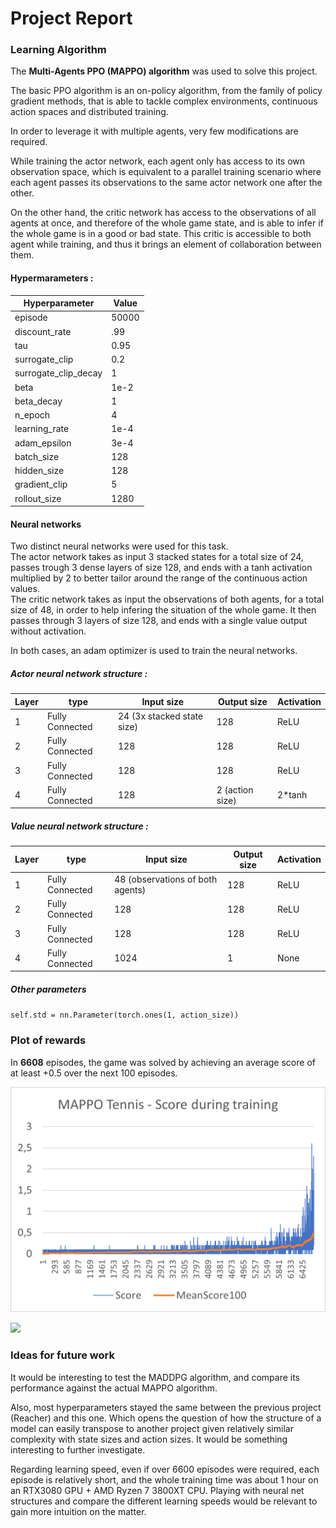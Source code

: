 # Project Report

### Learning Algorithm

The **Multi-Agents PPO (MAPPO) algorithm** was used to solve this project.

The basic PPO algorithm is an on-policy algorithm, from the family of policy gradient methods, that is able to tackle complex environments, continuous action spaces and distributed training.

In order to leverage it with multiple agents, very few modifications are required.

While training the actor network, each agent only has access to its own observation space, which is equivalent to a parallel training scenario where each agent passes its observations to the same actor network one after the other.

On the other hand, the critic network has access to the observations of all agents at once, and therefore of the whole game state, and is able to infer if the whole game is in a good or bad state.
This critic is accessible to both agent while training, and thus it brings an element of collaboration between them.

#### Hypermarameters :
|Hyperparameter|Value|
|--------------|-----|
|episode | 50000 |
|discount_rate | .99 |
|tau | 0.95 |
|surrogate_clip | 0.2 |
|surrogate_clip_decay | 1 |
|beta | 1e-2 |
|beta_decay | 1 |
|n_epoch | 4 |
|learning_rate | 1e-4 |
|adam_epsilon | 3e-4 |
|batch_size | 128 |
|hidden_size | 128 |
|gradient_clip | 5 |
|rollout_size | 1280 |

#### Neural networks

Two distinct neural networks were used for this task. \
The actor network takes as input 3 stacked states for a total size of 24, passes trough 3 dense layers of size 128, and ends with a tanh activation multiplied by 2 to better tailor around the range of the continuous action values. \
The critic network takes as input the observations of both agents, for a total size of 48, in order to help infering the situation of the whole game.
It then passes through 3 layers of size 128, and ends with a single value output without activation.

In both cases, an adam optimizer is used to train the neural networks.

##### Actor neural network structure :

| Layer | type | Input size | Output size | Activation |
|-------|------|------------|-------------|------------|
|1 | Fully Connected | 24 (3x stacked state size) | 128 | ReLU |
|2  | Fully Connected | 128 | 128 | ReLU |
|3 | Fully Connected | 128 | 128 | ReLU |
|4  | Fully Connected | 128 | 2 (action size) | 2*tanh |

##### Value neural network structure :

| Layer | type | Input size | Output size | Activation |
|-------|------|------------|-------------|------------|
|1 | Fully Connected | 48 (observations of both agents) | 128 | ReLU |
|2  | Fully Connected | 128 | 128 | ReLU |
|3  | Fully Connected | 128 | 128 | ReLU |
|4 | Fully Connected | 1024 | 1 | None |

##### Other parameters
`self.std = nn.Parameter(torch.ones(1, action_size))`

### Plot of rewards

In **6608** episodes, the game was solved by achieving an average score of at least +0.5 over the next 100 episodes.

![](images/tennis_mappo_scores.png)


![](images/tennis_mappo_1.gif)

### Ideas for future work

It would be interesting to test the MADDPG algorithm, and compare its performance against the actual MAPPO algorithm.

Also, most hyperparameters stayed the same between the previous project (Reacher) and this one. Which opens the question of how the structure of a model can easily transpose to another project given relatively similar complexity with state sizes and action sizes. It would be something interesting to further investigate.

Regarding learning speed, even if over 6600 episodes were required, each episode is relatively short, and the whole training time was about 1 hour on an RTX3080 GPU + AMD Ryzen 7 3800XT CPU. Playing with neural net structures and compare the different learning speeds would be relevant to gain more intuition on the matter. 
